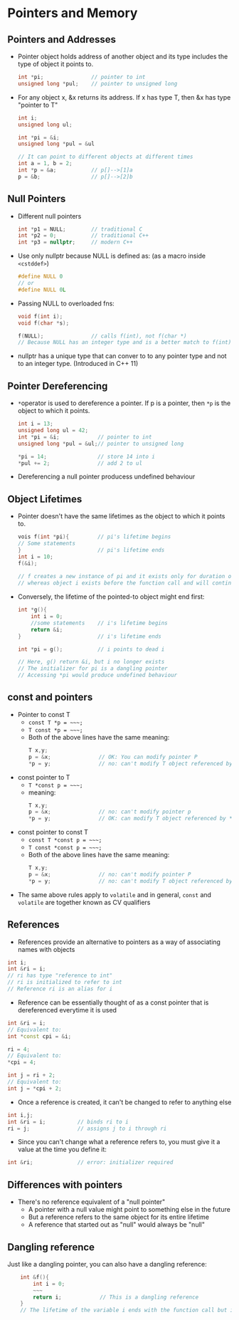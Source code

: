 # Pointers and Memory

## Pointers and Addresses
- Pointer object holds address of another object and its type includes the type of object it points to.
	```c++
	int *pi;               // pointer to int
	unsigned long *pul;    // pointer to unsigned long
	```
- For any object x, &x returns its address. If x has type T, then &x has type "pointer to T"
	```c++
	int i;
	unsigned long ul;

	int *pi = &i;
	unsigned long *pul = &ul

	// It can point to different objects at different times
	int a = 1, b = 2;
	int *p = &a;           // p[]-->[1]a
	p = &b;                // p[]-->[2]b
	```

## Null Pointers
- Different null pointers
	```c++
	int *p1 = NULL;        // traditional C
	int *p2 = 0;           // traditional C++
	int *p3 = nullptr;     // modern C++
	```
- Use only nullptr because NULL is defined as: (as a macro inside `<cstddef>`)
	```c++
	#define NULL 0
	// or
	#define NULL 0L
	```
- Passing NULL to overloaded fns:
	```c++
	void f(int i);
	void f(char *s);
	
	f(NULL);               // calls f(int), not f(char *)
	// Because NULL has an integer type and is a better match to f(int)
	```
- nullptr has a unique type that can conver to to any pointer type and not to an integer type. (Introduced in C++ 11)

## Pointer Dereferencing
- `*`operator is used to dereference a pointer. If p is a pointer, then `*p` is the object to which it points.
	```c++
	int i = 13;
	unsigned long ul = 42;
	int *pi = &i;            // pointer to int
	unsigned long *pul = &ul;// pointer to unsigned long

	*pi = 14;                // store 14 into i
	*pul += 2;               // add 2 to ul
	```
- Dereferencing a null pointer producess undefined behaviour

## Object Lifetimes
- Pointer doesn't have the same lifetimes as the object to which it points to.
	```c++
	vois f(int *pi){         // pi's lifetime begins
	// Some statements
	}                        // pi's lifetime ends
	int i = 10;
	f(&i);        
	           
	// f creates a new instance of pi and it exists only for duration of this single function call
	// whereas object i exists before the function call and will continue to exist even after the function call
	```
- Conversely, the lifetime of the pointed-to object might end first:
	```c++
	int *g(){
		int i = 0;
		//some statements    // i's lifetime begins
		return &i;
	}                        // i's lifetime ends
	
	int *pi = g();           // i points to dead i
	
	// Here, g() return &i, but i no longer exists
	// The initializer for pi is a dangling pointer
	// Accessing *pi would produce undefined behaviour
  ```
## const and pointers
- Pointer to const T
	- `const T *p = ~~~;`
	- `T const *p = ~~~;`
	- Both of the above lines have the same meaning:
		```c++
		T x,y;
		p = &x;               // OK: You can modify pointer P
		*p = y;               // no: can't modify T object referenced by *p
		```
- const pointer to T
	- `T *const p = ~~~;`
	- meaning:
		```c++
		T x,y;
		p = &x;               // no: can't modify pointer p
		*p = y;               // OK: can modify T object referenced by *p
		```
- const pointer to const T
	- `const T *const p = ~~~;`
	- `T const *const p = ~~~;`
	- Both of the above lines have the same meaning:
		```c++
		T x,y;
		p = &x;               // no: can't modify pointer P
		*p = y;               // no: can't modify T object referenced by *p
		```
- The same above rules apply to `volatile` and in general, `const` and `volatile` are together known as CV qualifiers

## References
- References provide an alternative to pointers as a way of associating names with objects
```c++
int i;
int &ri = i;
// ri has type "reference to int"
// ri is initialized to refer to int
// Reference ri is an alias for i
```
- Reference can be essentially thought of as a const pointer that is dereferenced everytime it is used
```c++
int &ri = i; 
// Equivalent to: 
int *const cpi = &i;

ri = 4;
// Equivalent to:
*cpi = 4;

int j = ri + 2;
// Equivalent to:
int j = *cpi + 2;
```
- Once a reference is created, it can't be changed to refer to anything else
```c++
int i,j;
int &ri = i;          // binds ri to i
ri = j;               // assigns j to i through ri
```
- Since you can't change what a reference refers to, you must give it a value at the time you define it:
```c++
int &ri;              // error: initializer required
```

## Differences with pointers
- There's no reference equivalent of a "null pointer"
	- A pointer with a null value might point to something else in the future
	- But a reference refers to the same object for its entire lifetime
	- A reference that started out as "null" would always be "null"

## Dangling reference
Just like a dangling pointer, you can also have a dangling reference:
```c++
	int &f(){
		int i = 0;
		~~~
		return i;            // This is a dangling reference
	}
	// The lifetime of the variable i ends with the function call but if the reference that it returns is stored, then the value that this returned reference stores produces undefined behaviour
```
